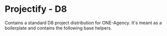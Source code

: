# Projectify - D8

Contains a standard D8 project distribution for ONE-Agency. It's 
meant as a boilerplate and contains the following base helpers. 



